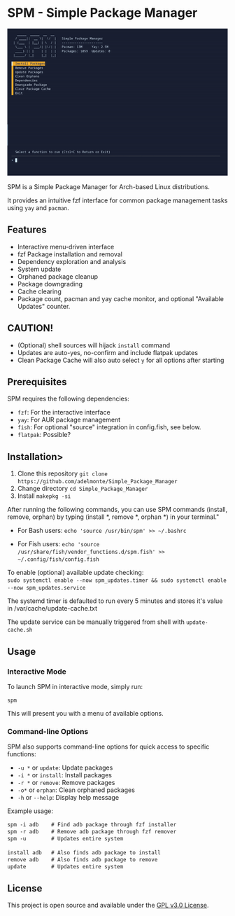 # SPM - Simple Package Manager

![Description of the GIF](spm.gif)

SPM is a Simple Package Manager for Arch-based Linux distributions.  

It provides an intuitive fzf interface for common package management tasks using `yay` and `pacman`.

## Features

- Interactive menu-driven interface
- fzf Package installation and removal
- Dependency exploration and analysis
- System update
- Orphaned package cleanup
- Package downgrading
- Cache clearing
- Package count, pacman and yay cache monitor, and optional "Available Updates" counter.
  
## CAUTION!
- (Optional) shell sources will hijack `install` command
- Updates are auto-yes, no-confirm and include flatpak updates
- Clean Package Cache will also auto select `y` for all options after starting

## Prerequisites

SPM requires the following dependencies:

- `fzf`: For the interactive interface
- `yay`: For AUR package management
- `fish`: For optional "source" integration in config.fish, see below.
- `flatpak`: Possible?

## Installation>

1. Clone this repository ```git clone https://github.com/adelmonte/Simple_Package_Manager```
2. Change directory ```cd Simple_Package_Manager```
3. Install ```makepkg -si```

After running the following commands, you can use SPM commands (install, remove, orphan) by typing (install *, remove *, orphan *) in your terminal."  

- For Bash users:
`echo 'source /usr/bin/spm' >> ~/.bashrc`

- For Fish users:
`echo 'source /usr/share/fish/vendor_functions.d/spm.fish' >> ~/.config/fish/config.fish`

To enable (optional) available update checking:  
`sudo systemctl enable --now spm_updates.timer
&& sudo systemctl enable --now spm_updates.service`  

The systemd timer is defaulted to run every 5 minutes and stores it's value in /var/cache/update-cache.txt  

The update service can be manually triggered from shell with `update-cache.sh `

## Usage

### Interactive Mode

To launch SPM in interactive mode, simply run:

```
spm
```

This will present you with a menu of available options.

### Command-line Options

SPM also supports command-line options for quick access to specific functions:

- `-u *` or `update`: Update packages
- `-i *` or `install`: Install packages
- `-r *` or `remove`: Remove packages
- `-o*` or `orphan`: Clean orphaned packages
- `-h` or `--help`: Display help message

Example usage:

```
spm -i adb    # Find adb package through fzf installer
spm -r adb    # Remove adb package through fzf remover
spm -u        # Updates entire system

install adb   # Also finds adb package to install
remove adb    # Also finds adb package to remove
update        # Updates entire system
```
## License

This project is open source and available under the [GPL v3.0 License](LICENSE).
